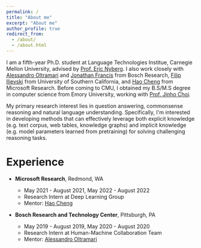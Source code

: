 ```yaml
---
permalink: /
title: "About me"
excerpt: "About me"
author_profile: true
redirect_from: 
  - /about/
  - /about.html
---
```


I am a fifth-year Ph.D. student at Language Technologies Institue, Carnegie Mellon University, advised by [Prof. Eric Nyberg](https://www.cs.cmu.edu/~ehn/). I also work closely with [Alessandro Oltramari](https://www.bosch.com/research/know-how/research-experts/alessandro-oltramari-ph-d/) and [Jonathan Francis](https://scholar.google.com/citations?user=7CLS0LwAAAAJ&hl=en) from Bosch Research, [Filip Ilievski](https://usc-isi-i2.github.io/ilievski/) from University of Southern California, and [Hao Cheng](https://sites.google.com/site/hcheng2site) from Microsoft Research. Before coming to CMU, I obtained my B.S/M.S degree in computer science from Emory University, working with [Prof. Jinho Choi](https://www.emorynlp.org/faculty/jinho-choi). 

My primary research interest lies in question answering, commonsense reasoning and natural language understanding. Specifically, I'm interested in developing methods that can effectively leverage both explicit knowledge (e.g. text corpus, web tables, knowledge graphs) and implicit knowledge (e.g. model parameters learned from pretraining) for solving challenging reasoning tasks. 

Experience 
======
* **Microsoft Research**, Redmond, WA
  * May 2021 - August 2021, May 2022 - August 2022
  * Research Intern at Deep Learning Group
  * Mentor: [Hao Cheng](https://sites.google.com/site/hcheng2site)

* **Bosch Research and Technology Center**, Pittsburgh, PA
  * May 2019 - August 2019, May 2020 - August 2020
  * Research Intern at Human-Machine Collaboration Team 
  * Mentor: [Alessandro Oltramari](https://www.bosch.com/research/know-how/research-experts/alessandro-oltramari-ph-d/)

